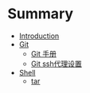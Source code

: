# Summary

* [Introduction](README.md)
* [Git]()
  * [Git 手册](git/Manual.md)
  * [Git ssh代理设置](git/Git-SSH-Proxy.md)
* [Shell]()
  * [tar](shell/tar.md)

